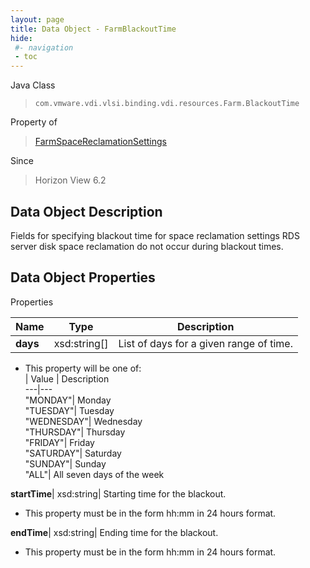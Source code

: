 ```yaml
---
layout: page
title: Data Object - FarmBlackoutTime
hide:
 #- navigation
 - toc
---
```






Java Class  
> `com.vmware.vdi.vlsi.binding.vdi.resources.Farm.BlackoutTime`

Property of  
> [FarmSpaceReclamationSettings](vdi.resources.Farm.SpaceReclamationSettings.md#field_detail)

Since  
> Horizon View 6.2


## Data Object Description 

Fields for specifying blackout time for space reclamation settings RDS server disk space reclamation do not occur during blackout times. 

## Data Object Properties

Properties

Name |  Type |  Description   
---|---|---  
**days**|  xsd:string[]|  List of days for a given range of time.   


  * This property will be one of:  
|  Value |  Description   
---|---  
"MONDAY"| Monday  
"TUESDAY"| Tuesday  
"WEDNESDAY"| Wednesday  
"THURSDAY"| Thursday  
"FRIDAY"| Friday  
"SATURDAY"| Saturday  
"SUNDAY"| Sunday  
"ALL"| All seven days of the week  

  
**startTime**|  xsd:string|  Starting time for the blackout.   


  * This property must be in the form hh:mm in 24 hours format. 

  
**endTime**|  xsd:string|  Ending time for the blackout.   


  * This property must be in the form hh:mm in 24 hours format. 

  
  
  
 
  
  
